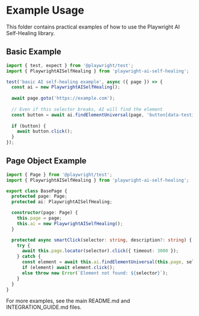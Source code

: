 # Example Usage

This folder contains practical examples of how to use the Playwright AI Self-Healing library.

## Basic Example

```typescript
import { test, expect } from '@playwright/test';
import { PlaywrightAISelfHealing } from 'playwright-ai-self-healing';

test('basic AI self-healing example', async ({ page }) => {
  const ai = new PlaywrightAISelfHealing();
  
  await page.goto('https://example.com');
  
  // Even if this selector breaks, AI will find the element
  const button = await ai.findElementUniversal(page, 'button[data-testid="submit"]', 'submit button');
  
  if (button) {
    await button.click();
  }
});
```

## Page Object Example

```typescript
import { Page } from '@playwright/test';
import { PlaywrightAISelfHealing } from 'playwright-ai-self-healing';

export class BasePage {
  protected page: Page;
  protected ai: PlaywrightAISelfHealing;

  constructor(page: Page) {
    this.page = page;
    this.ai = new PlaywrightAISelfHealing();
  }

  protected async smartClick(selector: string, description?: string) {
    try {
      await this.page.locator(selector).click({ timeout: 3000 });
    } catch {
      const element = await this.ai.findElementUniversal(this.page, selector, description);
      if (element) await element.click();
      else throw new Error(`Element not found: ${selector}`);
    }
  }
}
```

For more examples, see the main README.md and INTEGRATION_GUIDE.md files.
